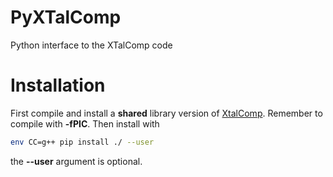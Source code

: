 # PyXTalComp
Python interface to the XTalComp code

# Installation
First compile and install a **shared** library version of
[XtalComp](https://github.com/allisonvacanti/XtalComp).
Remember to compile with **-fPIC**.
Then install with
```bash
env CC=g++ pip install ./ --user
```
the **--user** argument is optional.
